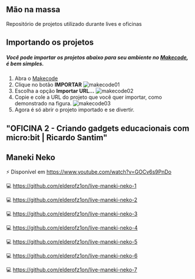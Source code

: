 ## Mão na massa
Repositório de projetos utilizado durante lives e oficinas

## Importando os projetos
##### Você pode importar os projetos abaixo para seu ambiente no [Makecode](https://makecode.microbit.org/), é bem simples.
1. Abra o [Makecode](https://makecode.microbit.org/)
2. Clique no botão **IMPORTAR**
![makecode01](https://github.com/elderofz1on/programando-jogos-com-microbit/blob/main/makecode01.png)
3. Escolha a opção **Importar URL...**
![makecode02](https://github.com/elderofz1on/programando-jogos-com-microbit/blob/main/makecode02.png)
4. Copie e cole a URL do projeto que você quer importar, como demonstrado na figura.
![makecode03]([makecode03.png](https://github.com/elderofz1on/programando-jogos-com-microbit/blob/main/makecode03.png))
5. Agora é só abrir o projeto importado e se divertir.

## "OFICINA 2 - Criando gadgets educacionais com micro:bit | Ricardo Santim" 
## Maneki Neko
⚡ Disponível em https://www.youtube.com/watch?v=GOCv6s9PnDo

💻 https://github.com/elderofz1on/live-maneki-neko-1

💻 https://github.com/elderofz1on/live-maneki-neko-2

💻 https://github.com/elderofz1on/live-maneki-neko-3

💻 https://github.com/elderofz1on/live-maneki-neko-4

💻 https://github.com/elderofz1on/live-maneki-neko-5

💻 https://github.com/elderofz1on/live-maneki-neko-6

💻 https://github.com/elderofz1on/live-maneki-neko-7
